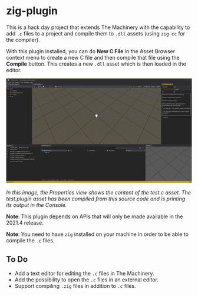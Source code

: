 # zig-plugin

This is a hack day project that extends The Machinery with the capability to add `.c` files to a project and compile them to `.dll` assets (using `zig cc` for the compiler).

With this plugin installed, you can do **New C File** in the Asset Browser context menu to create a new C file and then compile that file using the **Compile** button. This creates a new `.dll` asset which is then loaded in the editor.

![screenshot](screenshot.png)

*In this image, the Properties view shows the content of the test.c asset. The test.plugin asset has been compiled from this source code and is printing its output in the Console.*

**Note**: This plugin depends on APIs that will only be made available in the 2021.4 release.

**Note**: You need to have `zig` installed on your machine in order to be able to compile the `.c` files.

## To Do

* Add a text editor for editing the `.c` files in The Machinery.
* Add the possibility to open the `.c` files in an external editor.
* Support compiling `.zig` files in addition to `.c` files.